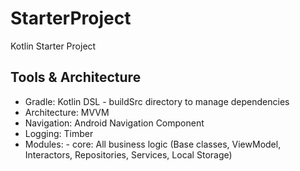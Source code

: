 # StarterProject
Kotlin Starter Project

## Tools & Architecture
  - Gradle: Kotlin DSL
        - buildSrc directory to manage dependencies
  - Architecture: MVVM
  - Navigation: Android Navigation Component
  - Logging: Timber
  - Modules:
        - core: All business logic (Base classes, ViewModel, Interactors, Repositories, Services, Local Storage)
